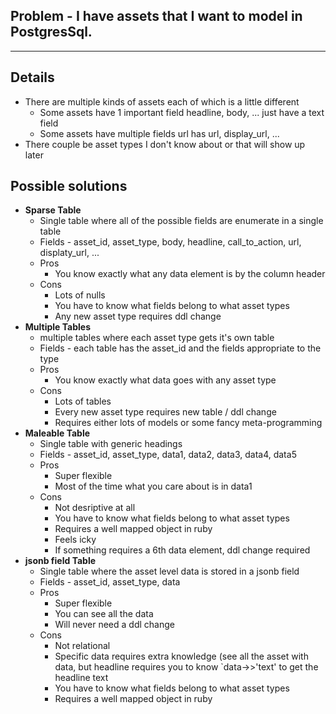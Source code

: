 ## Problem - I have assets that I want to model in PostgresSql.  
---
## Details 
* There are multiple kinds of assets each of which is a little different
  * Some assets have 1 important field headline, body, ... just have a text field
  * Some assets have multiple fields url has url, display_url, ...
* There couple be asset types I don't know about or that will show up later

## Possible solutions
* **Sparse Table**
  * Single table where all of the possible fields are enumerate in a single table
  * Fields - asset_id, asset_type, body, headline, call_to_action, url, displaty_url, ...
  * Pros
    * You know exactly what any data element is by the column header
  * Cons
    * Lots of nulls
    * You have to know what fields belong to what asset types
    * Any new asset type requires ddl change
* **Multiple Tables**
  * multiple tables where each asset type gets it's own table
  * Fields - each table has the asset_id and the fields appropriate to the type
  * Pros
    * You know exactly what data goes with any asset type
  * Cons
    * Lots of tables
    * Every new asset type requires new table / ddl change
    * Requires either lots of models or some fancy meta-programming
* **Maleable Table**
  * Single table with generic headings
  * Fields - asset_id, asset_type, data1, data2, data3, data4, data5
  * Pros
    * Super flexible
    * Most of the time what you care about is in data1
  * Cons
    * Not desriptive at all
    * You have to know what fields belong to what asset types
    * Requires a well mapped object in ruby
    * Feels icky
    * If something requires a 6th data element, ddl change required
* **jsonb field Table**
  * Single table where the asset level data is stored in a jsonb field
  * Fields - asset_id, asset_type, data
  * Pros
    * Super flexible
    * You can see all the data
    * Will never need a ddl change
  * Cons
    * Not relational
    * Specific data requires extra knowledge (see all the asset with data, but headline requires you to know `data->>'text' to get the headline text
    * You have to know what fields belong to what asset types
    * Requires a well mapped object in ruby

